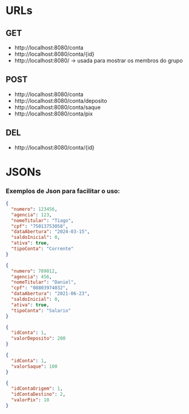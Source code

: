 # URLs

## GET
- http://localhost:8080/conta 
- http://localhost:8080/conta/{id}
- http://localhost:8080/ -> usada para mostrar os membros do grupo

## POST
- http://localhost:8080/conta
- http://localhost:8080/conta/deposito
- http://localhost:8080/conta/saque
- http://localhost:8080/conta/pix

## DEL
- http://localhost:8080/conta/{id}


# JSONs
### Exemplos de Json para facilitar o uso:

```json
{
  "numero": 123456,
  "agencia": 123,
  "nomeTitular": "Tiago",
  "cpf": "75013753058",
  "dataAbertura": "2024-03-15",
  "saldoInicial": 0,
  "ativa": true,
  "tipoConta": "Corrente"
}
```

```json
{
  "numero": 789012,
  "agencia": 456,
  "nomeTitular": "Daniel",
  "cpf": "08803974032",
  "dataAbertura": "2021-06-23",
  "saldoInicial": 0,
  "ativa": true,
  "tipoConta": "Salario"
}
```

```json
{
  "idConta": 1,
  "valorDeposito": 200
}
```

```json
{
  "idConta": 1,
  "valorSaque": 100
}
```

```json
{
  "idContaOrigem": 1,
  "idContaDestino": 2,
  "valorPix": 10
}
```